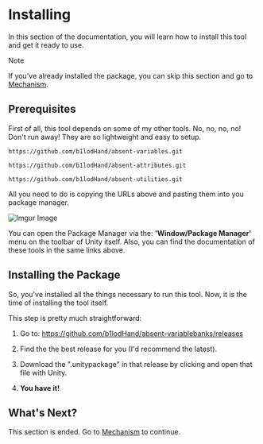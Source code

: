 # Installing

In this section of the documentation, you will learn how to install this tool and get it ready to use.

>[!NOTE]
>If you've already installed the package, you can skip this section and go to [Mechanism](https://b1lodhand.github.io/absent-variablebanks/docs/getting-started/mechanism.html).

## Prerequisites
First of all, this tool depends on some of my other tools. No, no, no, no! Don't run away! They are so lightweight and easy to setup.

```
https://github.com/b1lodHand/absent-variables.git
```
```
https://github.com/b1lodHand/absent-attributes.git
```
```
https://github.com/b1lodHand/absent-utilities.git
```
All you need to do is copying the URLs above and pasting them into you package manager.

![Imgur Image](https://imgur.com/cX3OF72.png)

You can open the Package Manager via the: **'Window/Package Manager'** menu on the toolbar of Unity itself. Also, you can find the documentation of these tools in the same links above.

## Installing the Package
So, you've installed all the things necessary to run this tool. Now, it is the time of installing the tool itself.

This step is pretty much straightforward:

1. Go to: https://github.com/b1lodHand/absent-variablebanks/releases

2. Find the the best release for you (I'd recommend the latest).

3. Download the ".unitypackage" in that release by clicking and open that file with Unity.

4. **You have it!**

## What's Next?

This section is ended. Go to [Mechanism](https://b1lodhand.github.io/absent-variablebanks/docs/getting-started/mechanism.html) to continue.
